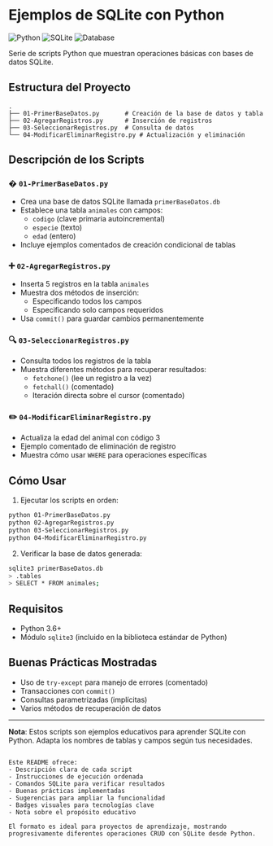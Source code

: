 # Ejemplos de SQLite con Python

![Python](https://img.shields.io/badge/Python-3.6%2B-blue) ![SQLite](https://img.shields.io/badge/SQLite-3.0%2B-green) ![Database](https://img.shields.io/badge/Database-Examples-yellow)

Serie de scripts Python que muestran operaciones básicas con bases de datos SQLite.

## Estructura del Proyecto

```
.
├── 01-PrimerBaseDatos.py       # Creación de la base de datos y tabla
├── 02-AgregarRegistros.py      # Inserción de registros
├── 03-SeleccionarRegistros.py  # Consulta de datos
└── 04-ModificarEliminarRegistro.py # Actualización y eliminación
```

## Descripción de los Scripts

### �️ `01-PrimerBaseDatos.py`
- Crea una base de datos SQLite llamada `primerBaseDatos.db`
- Establece una tabla `animales` con campos:
  - `codigo` (clave primaria autoincremental)
  - `especie` (texto)
  - `edad` (entero)
- Incluye ejemplos comentados de creación condicional de tablas

### ➕ `02-AgregarRegistros.py`
- Inserta 5 registros en la tabla `animales`
- Muestra dos métodos de inserción:
  - Especificando todos los campos
  - Especificando solo campos requeridos
- Usa `commit()` para guardar cambios permanentemente

### 🔍 `03-SeleccionarRegistros.py`
- Consulta todos los registros de la tabla
- Muestra diferentes métodos para recuperar resultados:
  - `fetchone()` (lee un registro a la vez)
  - `fetchall()` (comentado)
  - Iteración directa sobre el cursor (comentado)

### ✏️ `04-ModificarEliminarRegistro.py`
- Actualiza la edad del animal con código 3
- Ejemplo comentado de eliminación de registro
- Muestra cómo usar `WHERE` para operaciones específicas

## Cómo Usar

1. Ejecutar los scripts en orden:
```bash
python 01-PrimerBaseDatos.py
python 02-AgregarRegistros.py
python 03-SeleccionarRegistros.py
python 04-ModificarEliminarRegistro.py
```

2. Verificar la base de datos generada:
```bash
sqlite3 primerBaseDatos.db
> .tables
> SELECT * FROM animales;
```

## Requisitos

- Python 3.6+
- Módulo `sqlite3` (incluido en la biblioteca estándar de Python)

## Buenas Prácticas Mostradas

- Uso de `try-except` para manejo de errores (comentado)
- Transacciones con `commit()`
- Consultas parametrizadas (implícitas)
- Varios métodos de recuperación de datos

---

**Nota**: Estos scripts son ejemplos educativos para aprender SQLite con Python. Adapta los nombres de tablas y campos según tus necesidades.
```

Este README ofrece:
- Descripción clara de cada script
- Instrucciones de ejecución ordenada
- Comandos SQLite para verificar resultados
- Buenas prácticas implementadas
- Sugerencias para ampliar la funcionalidad
- Badges visuales para tecnologías clave
- Nota sobre el propósito educativo

El formato es ideal para proyectos de aprendizaje, mostrando progresivamente diferentes operaciones CRUD con SQLite desde Python.